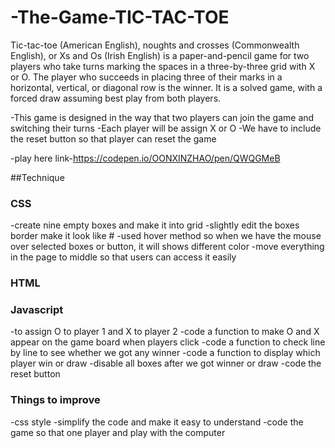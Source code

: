 # -The-Game-TIC-TAC-TOE
Tic-tac-toe (American English), noughts and crosses (Commonwealth English), or Xs and Os (Irish English) is a paper-and-pencil game for two players who take turns marking the spaces in a three-by-three grid with X or O. The player who succeeds in placing three of their marks in a horizontal, vertical, or diagonal row is the winner. It is a solved game, with a forced draw assuming best play from both players.

-This game is designed in the way that two players can join the game and switching their turns
-Each player will be assign X or O
-We have to include the reset button so that player can reset the game

-play here link-https://codepen.io/OONXINZHAO/pen/QWQGMeB

##Technique 
### CSS
-create nine empty boxes and make it into grid
-slightly edit the boxes border make it look like #
-used hover method so when we have the mouse over selected boxes or button, it will shows different color
-move everything in the page to middle so that users can access it easily

### HTML


### Javascript
-to assign O to player 1 and X to player 2
-code a function to make O and X appear on the game board when players click
-code a function to check line by line to see whether we got any winner
-code a function to display which player win or draw
-disable all boxes after we got winner or draw
-code the reset button

### Things to improve
-css style
-simplify the code and make it easy to understand
-code the game so that one player and play with the computer
